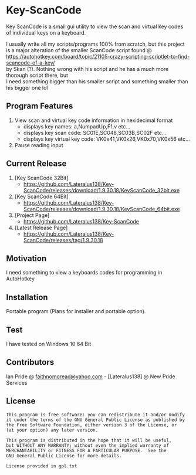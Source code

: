 # Key-ScanCode
Key ScanCode is a small gui utility to view the scan and virtual key codes<br />
of individual keys on a keyboard.<br />

I usually write all my scripts/programs 100% from scratch, but this project<br />
is a major alteration of the smaller ScanCode script found @<br />
https://autohotkey.com/board/topic/21105-crazy-scripting-scriptlet-to-find-scancode-of-a-key/<br />
by Skan (?). Nothing wrong with his script and he has a much more thorough script there, but<br />
I need something bigger than his smaller script and something smaller than his bigger one lol<br />

## Program Features
1. View scan and virtual key code information in hexidecimal format
	- displays key names: a,NumpadUp,F1,v etc...
	- displays key scan code: SC01E,SC048,SC03B,SC02F etc...
	- displays key virtual key code: VK0x41,VK0x26,VK0x70,VK0x56 etc...
2. Pause reading input
	
## Current Release
1. [Key ScanCode 32Bit]
	- https://github.com/Lateralus138/Key-ScanCode/releases/download/1.9.30.18/KeyScanCode_32bit.exe
1. [Key ScanCode 64Bit]
	- https://github.com/Lateralus138/Key-ScanCode/releases/download/1.9.30.18/KeyScanCode_64bit.exe
1. [Project Page]
	- https://github.com/Lateralus138/Key-ScanCode
1. [Latest Release Page]
	- https://github.com/Lateralus138/Key-ScanCode/releases/tag/1.9.30.18
	
## Motivation
I need something to view a keyboards codes for programming in AutoHotkey

## Installation

Portable program (Plans for installer and portable option).


## Test
I have tested on Windows 10 64 Bit

## Contributors

Ian Pride @ faithnomoread@yahoo.com - [Lateralus138] @ New Pride Services 

## License

	This program is free software: you can redistribute it and/or modify
    it under the terms of the GNU General Public License as published by
    the Free Software Foundation, either version 3 of the License, or
    (at your option) any later version.

    This program is distributed in the hope that it will be useful,
    but WITHOUT ANY WARRANTY; without even the implied warranty of
    MERCHANTABILITY or FITNESS FOR A PARTICULAR PURPOSE.  See the
    GNU General Public License for more details.

	License provided in gpl.txt